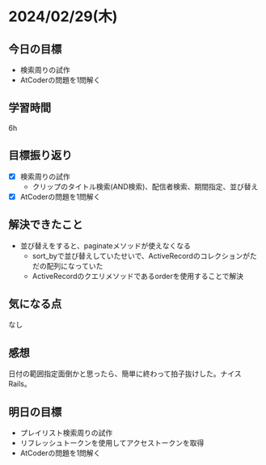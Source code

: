 # 2024/02/29(木)

## 今日の目標
* 検索周りの試作
* AtCoderの問題を1問解く

## 学習時間
6h

## 目標振り返り
* [x] 検索周りの試作
  * クリップのタイトル検索(AND検索)、配信者検索、期間指定、並び替え
* [x] AtCoderの問題を1問解く

## 解決できたこと
* 並び替えをすると、paginateメソッドが使えなくなる
  * sort_byで並び替えしていたせいで、ActiveRecordのコレクションがただの配列になっていた
  * ActiveRecordのクエリメソッドであるorderを使用することで解決

## 気になる点
なし

## 感想
日付の範囲指定面倒かと思ったら、簡単に終わって拍子抜けした。ナイスRails。

## 明日の目標
* プレイリスト検索周りの試作
* リフレッシュトークンを使用してアクセストークンを取得
* AtCoderの問題を1問解く